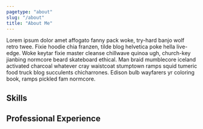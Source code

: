 ```yaml
---
pagetype: "about"
slug: "/about"
title: "About Me"
---
```


Lorem ipsum dolor amet affogato fanny pack woke, try-hard banjo wolf retro twee. Fixie hoodie chia franzen, tilde blog helvetica poke hella live-edge. Woke keytar fixie master cleanse chillwave quinoa ugh, church-key jianbing normcore beard skateboard ethical. Man braid mumblecore iceland activated charcoal whatever cray waistcoat stumptown ramps squid tumeric food truck blog succulents chicharrones. Edison bulb wayfarers yr coloring book, ramps pickled fam normcore.

## Skills

## Professional Experience
